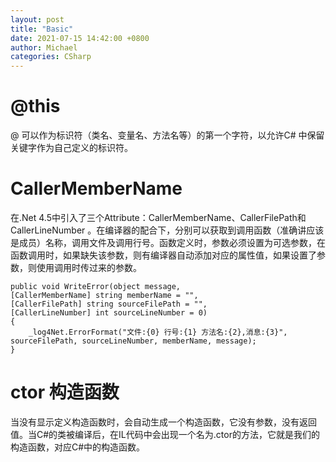 ```yaml
---
layout: post
title: "Basic"
date: 2021-07-15 14:42:00 +0800
author: Michael
categories: CSharp
---
```


# @this
@ 可以作为标识符（类名、变量名、方法名等）的第一个字符，以允许C# 中保留关键字作为自己定义的标识符。

# CallerMemberName
在.Net 4.5中引入了三个Attribute：CallerMemberName、CallerFilePath和CallerLineNumber 。在编译器的配合下，分别可以获取到调用函数（准确讲应该是成员）名称，调用文件及调用行号。函数定义时，参数必须设置为可选参数，在函数调用时，如果缺失该参数，则有编译器自动添加对应的属性值，如果设置了参数，则使用调用时传过来的参数。  
 
    public void WriteError(object message,
    [CallerMemberName] string memberName = "",
    [CallerFilePath] string sourceFilePath = "",
    [CallerLineNumber] int sourceLineNumber = 0)
    {
        _log4Net.ErrorFormat("文件:{0} 行号:{1} 方法名:{2},消息:{3}", sourceFilePath, sourceLineNumber, memberName, message);
    }

# ctor 构造函数
当没有显示定义构造函数时，会自动生成一个构造函数，它没有参数，没有返回值。当C#的类被编译后，在IL代码中会出现一个名为.ctor的方法，它就是我们的构造函数，对应C#中的构造函数。